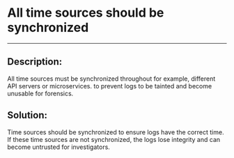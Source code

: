 # All time sources should be synchronized
-------

## Description:

All time sources must be synchronized throughout for example, different API servers or 
microservices. to prevent logs to be tainted and become unusable for forensics.

## Solution:

Time sources should be synchronized to ensure logs have the correct time. If these
time sources are not synchronized, the logs lose integrity and can become untrusted for
investigators.
